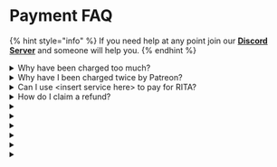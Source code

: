# Payment FAQ

{% hint style="info" %}
If you need help at any point join our [**Discord Server**](https://discord.gg/mgNR64R) and someone will help you.
{% endhint %}

<details>

<summary>Why have been charged too much?</summary>

This may only happen with Patreon.\
\
Patreon rounds up to the nearest .5 increment of your currency. This is not something we are able to overcome, this is how Patreon works.

</details>

<details>

<summary>Why have I been charged twice by Patreon?</summary>

Patreon always charges on the 1st of each month.\
\
For example, if your purchase a subscription on the 28th of April. You will be charged for a month, and then charged again on the 1st of May. This is done every calendar month and is called upfront charging.\
\
For more information, please click [here](https://support.patreon.com/hc/en-gb/articles/210291283-How-does-charge-upfront-billing-work-)

</details>

<details>

<summary>Can I use &#x3C;insert service here> to pay for RITA?</summary>

No, we only use KoFi and Patreon to facilitate our payments and automation.

</details>

<details>

<summary>How do I claim a refund?</summary>

Please refer to our [refund policy](../../policys/refund-policy.md)

</details>

<details>

<summary></summary>



</details>

<details>

<summary></summary>



</details>

<details>

<summary></summary>



</details>

<details>

<summary></summary>



</details>

<details>

<summary></summary>



</details>

<details>

<summary></summary>



</details>
